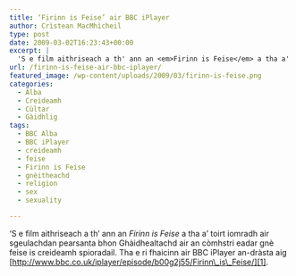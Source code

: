 ```yaml
---
title: ‘Firinn is Feise’ air BBC iPlayer
author: Crìstean MacMhìcheil
type: post
date: 2009-03-02T16:23:43+00:00
excerpt: |
  'S e film aithriseach a th' ann an <em>Firinn is Feise</em> a tha a' toirt iomradh air sgeulachdan pearsanta bhon Ghàidhealtachd air an còmhstri eadar gnè feise is creideamh spioradail. Tha e ri fhaicinn air BBC iPlayer an-dràsta aig <a title="Firinn is Feise air BBC iPlayer" href="http://www.bbc.co.uk/iplayer/episode/b00g2j55/Firinn_is_Feise/">http://www.bbc.co.uk/iplayer/episode/b00g2j55/Firinn_is_Feise/</a>.
url: /firinn-is-feise-air-bbc-iplayer/
featured_image: /wp-content/uploads/2009/03/firinn-is-feise.png
categories:
  - Alba
  - Creideamh
  - Cùltar
  - Gàidhlig
tags:
  - BBC Alba
  - BBC iPlayer
  - creideamh
  - feise
  - Firinn is Feise
  - gnèitheachd
  - religion
  - sex
  - sexuality

---
```

&#8216;S e film aithriseach a th&#8217; ann an _Firinn is Feise_ a tha a&#8217; toirt iomradh air sgeulachdan pearsanta bhon Ghàidhealtachd air an còmhstri eadar gnè feise is creideamh spioradail. Tha e ri fhaicinn air BBC iPlayer an-dràsta aig [http://www.bbc.co.uk/iplayer/episode/b00g2j55/Firinn\_is\_Feise/][1].

 [1]: http://www.bbc.co.uk/iplayer/episode/b00g2j55/Firinn_is_Feise/ "Firinn is Feise air BBC iPlayer"